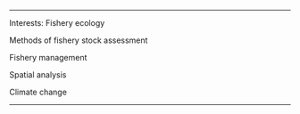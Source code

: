 _ _ _
Interests:
Fishery ecology

Methods of fishery stock assessment

Fishery management

Spatial analysis

Climate change
_ _ _
